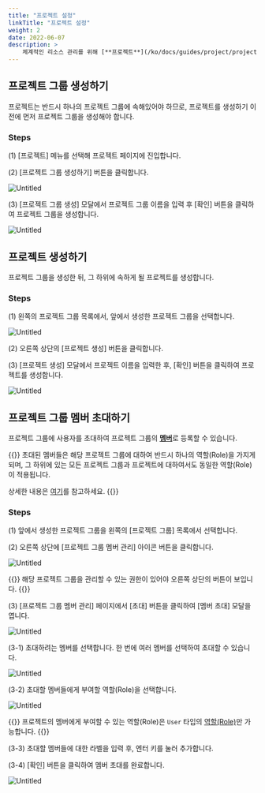 ```yaml
---
title: "프로젝트 설정"
linkTitle: "프로젝트 설정"
weight: 2
date: 2022-06-07
description: >
    체계적인 리소스 관리를 위해 [**프로젝트**](/ko/docs/guides/project/project)와 [**프로젝트 그룹**](/ko/docs/guides/project/project-group)을 생성합니다.
---
```


## 프로젝트 그룹 생성하기

프로젝트는 반드시 하나의 프로젝트 그룹에 속해있어야 하므로, 프로젝트를 생성하기 이전에 먼저 프로젝트 그룹을 생성해야 합니다.

### Steps

(1) [프로젝트] 메뉴를 선택해 프로젝트 페이지에 진입합니다.

(2) [프로젝트 그룹 생성하기] 버튼을 클릭합니다.

![Untitled](https://s3-us-west-2.amazonaws.com/secure.notion-static.com/43da628f-acaf-4aeb-b102-f7c9c93a4643/Untitled.png)

(3) [프로젝트 그룹 생성] 모달에서 프로젝트 그룹 이름을 입력 후 [확인] 버튼을 클릭하여 프로젝트 그룹을 생성합니다.

![Untitled](https://s3-us-west-2.amazonaws.com/secure.notion-static.com/010358a7-52e8-4fff-a98e-9f216ceaef7c/Untitled.png)

## 프로젝트 생성하기

프로젝트 그룹을 생성한 뒤, 그 하위에 속하게 될 프로젝트를 생성합니다.

### Steps

(1) 왼쪽의 프로젝트 그룹 목록에서, 앞에서 생성한 프로젝트 그룹을 선택합니다.

![Untitled](https://s3-us-west-2.amazonaws.com/secure.notion-static.com/72e729ed-e630-4063-883c-31a9b57716de/Untitled.png)

(2) 오른쪽 상단의 [프로젝트 생성] 버튼을 클릭합니다.

(3) [프로젝트 생성] 모달에서 프로젝트 이름을 입력한 후, [확인] 버튼을 클릭하여 프로젝트를 생성합니다.

![Untitled](https://s3-us-west-2.amazonaws.com/secure.notion-static.com/7dd6b6d1-6e3d-40c9-922a-8d41cd193158/Untitled.png)


## 프로젝트 그룹 멤버 초대하기

프로젝트 그룹에 사용자를 초대하여 프로젝트 그룹의 [**멤버**](/ko/docs/guides/project/member)로 등록할 수 있습니다.

{{<alert title="프로젝트 그룹 멤버 역할(Role)">}}
초대된 멤버들은 해당 프로젝트 그룹에 대하여 반드시 하나의 역할(Role)을 가지게 되며, 그 하위에 있는 모든 프로젝트 그룹과 프로젝트에 대하여서도 동일한 역할(Role)이 적용됩니다. 

상세한 내용은 [여기](/ko/docs/guides/administration/iam-role)를 참고하세요.
{{</alert>}}

### Steps

(1) 앞에서 생성한 프로젝트 그룹을 왼쪽의 [프로젝트 그룹] 목록에서 선택합니다.

(2) 오른쪽 상단에 [프로젝트 그룹 멤버 관리] 아이콘 버튼을 클릭합니다.

![Untitled](https://s3-us-west-2.amazonaws.com/secure.notion-static.com/795ada39-1a85-4a94-8ec8-060432f44ae8/Untitled.png)

{{<alert title="">}}
해당 프로젝트 그룹을 관리할 수 있는 권한이 있어야 오른쪽 상단의 버튼이 보입니다.
{{</alert>}}

(3) [프로젝트 그룹 멤버 관리] 페이지에서 [초대] 버튼을 클릭하여 [멤버 초대] 모달을 엽니다.

![Untitled](https://s3-us-west-2.amazonaws.com/secure.notion-static.com/3fbee7c6-d7dd-48cc-8fa1-caa12c251834/Untitled.png)

(3-1) 초대하려는 멤버를 선택합니다. 한 번에 여러 멤버를 선택하여 초대할 수 있습니다.

![Untitled](https://s3-us-west-2.amazonaws.com/secure.notion-static.com/2addd334-1b6c-495c-8d20-72344d0841f9/Untitled.png)

(3-2) 초대할 멤버들에게 부여할 역할(Role)을 선택합니다.

![Untitled](https://s3-us-west-2.amazonaws.com/secure.notion-static.com/424d247f-d473-43f0-8c48-d594efc1463c/Untitled.png)

{{<alert title="멤버 역할(Role)">}}
프로젝트의 멤버에게 부여할 수 있는 역할(Role)은 `User` 타입의 [역할(Role)](/ko/docs/guides/administration/iam-role)만 가능합니다.
{{</alert>}}

(3-3) 초대할 멤버들에 대한 라벨을 입력 후, 엔터 키를 눌러 추가합니다.

(3-4) [확인] 버튼을 클릭하여 멤버 초대를 완료합니다.

![Untitled](https://s3-us-west-2.amazonaws.com/secure.notion-static.com/cd480753-44d2-44ef-b2fc-600675e1bdcc/Untitled.png)
